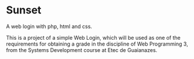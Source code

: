 # Sunset

A web login with php, html and css.

This is a project of a simple Web Login, which will be used as one of the requirements for obtaining a grade in the discipline of Web Programming 3, from the Systems Development course at Etec de Guaianazes.

